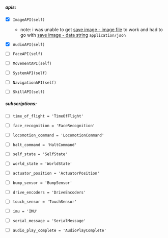 ##### apis:
- [x] `ImageAPI(self)`
    - note: i was unable to get [save image - image file](https://docs.mistyrobotics.com/misty-ii/reference/rest/#saveimage-image-file-)
    to work and had to go with [save image - data string](https://docs.mistyrobotics.com/misty-ii/reference/rest/#saveimage-data-string-)
    `application/json`
- [x] `AudioAPI(self)`
- [ ] `FaceAPI(self)`
- [ ] `MovementAPI(self)`
- [ ] `SystemAPI(self)`
- [ ] `NavigationAPI(self)`
- [ ] `SkillAPI(self)`


##### subscriptions:

- [ ] `time_of_flight = 'TimeOfFlight'`
- [ ] `face_recognition = 'FaceRecognition'`
- [ ] `locomotion_command = 'LocomotionCommand'`
- [ ] `halt_command = 'HaltCommand'`
- [ ] `self_state = 'SelfState'`
- [ ] `world_state = 'WorldState'`
- [ ] `actuator_position = 'ActuatorPosition'`
- [ ] `bump_sensor = 'BumpSensor'`
- [ ] `drive_encoders = 'DriveEncoders'`
- [ ] `touch_sensor = 'TouchSensor'`
- [ ] `imu = 'IMU'`
- [ ] `serial_message = 'SerialMessage'`
- [ ] `audio_play_complete = 'AudioPlayComplete'`
 
